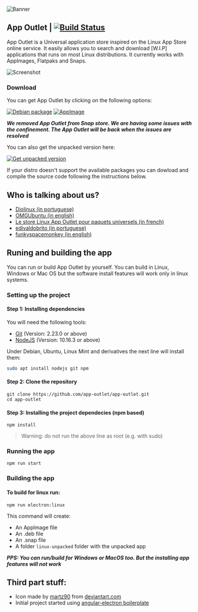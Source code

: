![Banner](https://github.com/app-outlet/app-outlet/raw/master/src/assets/banner.png)
    
## App Outlet  | [![Build Status](https://travis-ci.org/app-outlet/app-outlet.svg?branch=master)](https://travis-ci.org/app-outlet/app-outlet)

App Outlet is a Universal application store inspired on the Linux App Store online service. It easily allows you to search and download [W.I.P] applications that runs on most Linux distributions. It currently works with AppImages, Flatpaks and Snaps.

![Screenshot](https://github.com/app-outlet/app-outlet/raw/master/src/assets/screenshot.png)

### Download

You can get App Outlet by clicking on the following options:

[![Debian package](https://github.com/app-outlet/app-outlet/raw/master/src/assets/deb.png)](https://appoutlet.herokuapp.com/download/deb)
[![AppImage](https://github.com/app-outlet/app-outlet/raw/master/src/assets/appimage.png)](https://appoutlet.herokuapp.com/download/appimage)

***We removed App Outlet from Snap store. We are having some issues with the confinement. The App Outlet will be back when the issues are resolved***

You can also get the unpacked version here:

[![Get unpacked version](https://github.com/app-outlet/app-outlet/raw/master/src/assets/unpacked.png)](https://appoutlet.herokuapp.com/download/unpacked)

If your distro doesn't support the available packages you can dowload and compile the source code following the instructions below. 

## Who is talking about us?
- [Diolinux (in portuguese)](https://www.diolinux.com.br/2019/10/app-outlet-o-sucessor-do-linux-app-store-loja-snap-appimage-flatpak.html)
- [OMGUbuntu (in english)](https://www.omgubuntu.co.uk/2019/10/app-outlet-universal-linux-app-store)
- [Le store Linux App Outlet pour paquets universels (in french)](https://www.youtube.com/watch?v=0JGLPieBSN0)
- [edivaldobrito (in portuguese)](https://www.edivaldobrito.com.br/como-instalar-a-linux-app-store-app-outlet-no-linux/)
- [funkyspacemonkey (in english)](https://www.funkyspacemonkey.com/app-outlet-a-universal-linux-app-store)


## Runing and building the app
You can run or build App Outlet by yourself. You can build in Linux, Windows or Mac OS but the software install features will work only in linux systems. 

### Setting up the project
#### Step 1: Installing dependencies
You will need the following tools:
- [Git](https://git-scm.com/) (Version: 2.23.0 or above)
- [NodeJS](https://nodejs.org/) (Version: 10.16.3 or above)

Under Debian, Ubuntu, Linux Mint and derivatives the next line will install them:

```bash
sudo apt install nodejs git npm
```

#### Step 2: Clone the repository
```
git clone https://github.com/app-outlet/app-outlet.git
cd app-outlet
```

#### Step 3: Installing the project dependecies (npm based)
```
npm install
```
> Warning: do not run the above line as root (e.g. with sudo)

### Running the app

```
npm run start
```

### Building the app
#### To build for linux run:
```
npm run electron:linux
```
This command will create:
- An AppImage file 
- An .deb file
- An .snap file
- A folder `linux-unpacked` folder with the unpacked app


***PPS: You can run/build for Windows or MacOS too. But the installing app features will not work***

## Third part stuff:
- Icon made by [martz90](https://www.deviantart.com/martz90) from [deviantart.com](https://www.deviantart.com/martz90/art/Light-Icons-Pack-379943080)
- Initial project started using [angular-electron boilerplate](https://github.com/maximegris/angular-electron)

